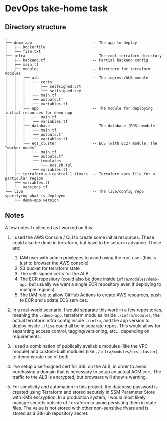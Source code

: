 # DevOps take-home task

## Directory structure

```
.
├── demo-app                           -- The app to deploy
│   ├── Dockerfile
│   └── file.txt
├── infra                              -- The root terraform directory
│   ├── backend.tf                     -- Partial backend config
│   ├── main.tf
│   ├── modules                        -- Directory for terraform modules
│   │   ├── alb                        -- The ingress/ALB module
│   │   │   ├── certs
│   │   │   │   ├── selfsigned.crt
│   │   │   │   └── selfsigned.key
│   │   │   ├── main.tf
│   │   │   ├── outputs.tf
│   │   │   └── variables.tf
│   │   ├── app                        -- The module for deploying initial resources for demo-app
│   │   │   ├── main.tf
│   │   │   └── variables.tf
│   │   ├── database                   -- The database (RDS) module
│   │   │   ├── main.tf
│   │   │   ├── outputs.tf
│   │   │   └── variables.tf
│   │   └── ecs_cluster                -- ECS (with EC2) module, the "worker nodes"
│   │       ├── main.tf
│   │       ├── outputs.tf
│   │       ├── templates
│   │       │   └── ecs.sh.tpl
│   │       └── variables.tf
│   ├── terraform.eu-central-1.tfvars  -- Terraform vars file for a particular region
│   ├── variables.tf
│   └── versions.tf
└── live                               -- The live/config repo specifying what is deployed
    └── demo-app.version
```

## Notes

A few notes I collected as I worked on this.

1. I used the AWS Console / CLI to create some initial resources. These could also be done in terraform, but have to be setup in advance. These are:

    1. IAM user with admin privileges to avoid using the root user (this is just to browser the AWS console)
    1. S3 bucket for terraform state
    1. The self-signed certs for the ALB
    1. The ECR repository (could also be done inside `infra/modules/demo-app`, but usually we want a single ECR repository even if deploying to multiple regions)
    1. The IAM role to allow GitHub Actions to create AWS resources, push to ECR and update ECS services.

1. In a real-world scenario, I would separate this work in a few repositories, meaning the `./demo-app`, terraform modules inside `./infra/modules`, the actual terraform infra config inside `./infra`, and the app version to deploy inside `./live` could all be in separate repos. This would allow for separating access control, tagging/versioning, etc... depending on requirements.

1. I used a combination of publically available modules (like the VPC module) and custom-built modules (like `./infra/modules/ecs_cluster`) to demonstrate use of both.

1. I've setup a self-signed cert for SSL on the ALB, in order to avoid purchasing a domain that is necessary to setup an actual ACM cert. The traffic to the ALB is encrypted, but browsers will show a warning.

1. For simplicity and automation in this project, the database password is created using Terraform and stored securely in SSM Parameter Store with KMS encryption. In a production system, I would most likely manage secrets outside of Terraform to avoid persisting them in state files. The value is not stored with other non-sensitive tfvars and is stored as a GitHub repository secret.

